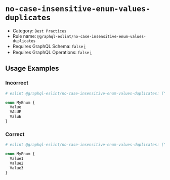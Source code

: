 # `no-case-insensitive-enum-values-duplicates`

- Category: `Best Practices`
- Rule name: `@graphql-eslint/no-case-insensitive-enum-values-duplicates`
- Requires GraphQL Schema: `false` [ℹ️](../../README.md#extended-linting-rules-with-graphql-schema)
- Requires GraphQL Operations: `false` [ℹ️](../../README.md#extended-linting-rules-with-siblings-operations)



## Usage Examples

### Incorrect

```graphql
# eslint @graphql-eslint/no-case-insensitive-enum-values-duplicates: ["error"]

enum MyEnum {
  Value
  VALUE
  ValuE
}
```

### Correct

```graphql
# eslint @graphql-eslint/no-case-insensitive-enum-values-duplicates: ["error"]

enum MyEnum {
  Value1
  Value2
  Value3
}
```